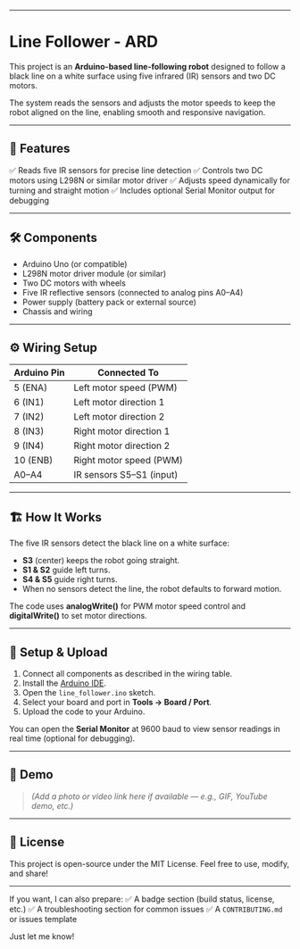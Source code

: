 
---

# Line Follower - ARD

This project is an **Arduino-based line-following robot** designed to follow a black line on a white surface using five infrared (IR) sensors and two DC motors.

The system reads the sensors and adjusts the motor speeds to keep the robot aligned on the line, enabling smooth and responsive navigation.

---

## 🚀 Features

✅ Reads five IR sensors for precise line detection
✅ Controls two DC motors using L298N or similar motor driver
✅ Adjusts speed dynamically for turning and straight motion
✅ Includes optional Serial Monitor output for debugging

---

## 🛠️ Components

* Arduino Uno (or compatible)
* L298N motor driver module (or similar)
* Two DC motors with wheels
* Five IR reflective sensors (connected to analog pins A0–A4)
* Power supply (battery pack or external source)
* Chassis and wiring

---

## ⚙️ Wiring Setup

| Arduino Pin | Connected To             |
| ----------- | ------------------------ |
| 5 (ENA)     | Left motor speed (PWM)   |
| 6 (IN1)     | Left motor direction 1   |
| 7 (IN2)     | Left motor direction 2   |
| 8 (IN3)     | Right motor direction 1  |
| 9 (IN4)     | Right motor direction 2  |
| 10 (ENB)    | Right motor speed (PWM)  |
| A0–A4       | IR sensors S5–S1 (input) |

---

## 🏗️ How It Works

The five IR sensors detect the black line on a white surface:

* **S3** (center) keeps the robot going straight.
* **S1 & S2** guide left turns.
* **S4 & S5** guide right turns.
* When no sensors detect the line, the robot defaults to forward motion.

The code uses **analogWrite()** for PWM motor speed control and **digitalWrite()** to set motor directions.

---

## 🔧 Setup & Upload

1. Connect all components as described in the wiring table.
2. Install the [Arduino IDE](https://www.arduino.cc/en/software).
3. Open the `line_follower.ino` sketch.
4. Select your board and port in **Tools → Board / Port**.
5. Upload the code to your Arduino.

You can open the **Serial Monitor** at 9600 baud to view sensor readings in real time (optional for debugging).

---

## 📸 Demo

> *(Add a photo or video link here if available — e.g., GIF, YouTube demo, etc.)*

---

## 📄 License

This project is open-source under the MIT License.
Feel free to use, modify, and share!

---

If you want, I can also prepare:
✅ A badge section (build status, license, etc.)
✅ A troubleshooting section for common issues
✅ A `CONTRIBUTING.md` or issues template

Just let me know!
